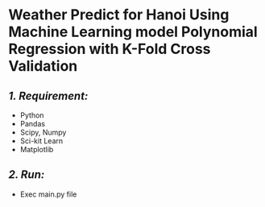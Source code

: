 # Weather Predict for Hanoi Using Machine Learning model Polynomial Regression with K-Fold Cross Validation
## *1. Requirement:*
- Python
- Pandas
- Scipy, Numpy
- Sci-kit Learn
- Matplotlib

## *2. Run:*
- Exec main.py file
